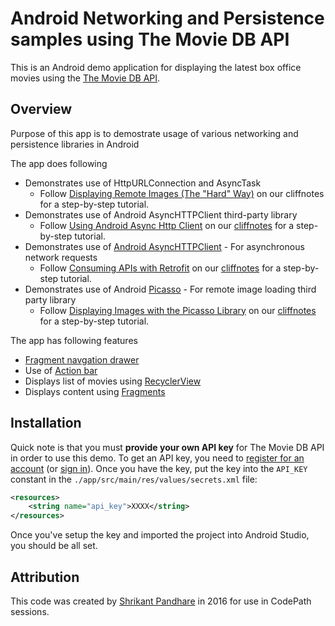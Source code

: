 # Android Networking and Persistence samples using The Movie DB API

This is an Android demo application for displaying the latest box office movies using the [The Movie DB API](https://www.themoviedb.org/documentation/api/). 

## Overview
Purpose of this app is to demostrate usage of various networking and persistence libraries in Android

The app does following

 * Demonstrates use of HttpURLConnection and AsyncTask
    * Follow [Displaying Remote Images (The "Hard" Way)](http://guides.codepath.com/android/Sending-and-Managing-Network-Requests#displaying-remote-images-the-hard-way) on our cliffnotes for a step-by-step tutorial.
 * Demonstrates use of Android AsyncHTTPClient third-party library
    * Follow [Using Android Async Http Client](http://guides.codepath.com/android/Using-Android-Async-Http-Client) on our [cliffnotes](http://guides.codepath.com/) for a step-by-step tutorial.
 * Demonstrates use of [Android AsyncHTTPClient](http://loopj.com/android-async-http/) - For asynchronous network requests
    * Follow [Consuming APIs with Retrofit](http://guides.codepath.com/android/Consuming-APIs-with-Retrofit) on our [cliffnotes](http://guides.codepath.com/) for a step-by-step tutorial.
 * Demonstrates use of Android [Picasso](http://square.github.io/picasso/) - For remote image loading third party library
    * Follow [Displaying Images with the Picasso Library](http://guides.codepath.com/android/Displaying-Images-with-the-Picasso-Library) on our [cliffnotes](http://guides.codepath.com/) for a step-by-step tutorial.

The app has following features
 * [Fragment navgation drawer](http://guides.codepath.com/android/Fragment-Navigation-Drawer)
 * Use of [Action bar](http://guides.codepath.com/android/Extended-ActionBar-Guide)
 * Displays list of movies using [RecyclerView](http://guides.codepath.com/android/Using-the-RecyclerView)
 * Displays content using [Fragments](http://guides.codepath.com/android/Creating-and-Using-Fragments)

## Installation

Quick note is that you must **provide your own API key** for The Movie DB API in order to use this demo. To get an API key, you need to [register for an account](https://www.themoviedb.org/account/signup) (or [sign in](https://www.themoviedb.org/login)). Once you have the key, put the key into the `API_KEY` constant in the `./app/src/main/res/values/secrets.xml` file: 

```xml
<resources>
    <string name="api_key">XXXX</string>
</resources>
```

Once you've setup the key and imported the project into Android Studio, you should be all set.

## Attribution
 
This code was created by [Shrikant Pandhare](https://github.com/shrikant0013) in 2016 for use in CodePath sessions.